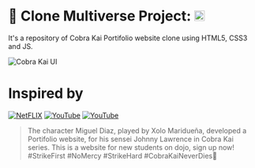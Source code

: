 # 🌌 Clone Multiverse Project: <img src="https://seeklogo.com/images/C/cobra-kai-logo-01BAA48FFD-seeklogo.com.png" height="21">
It's a repository of Cobra Kai Portifolio website clone using HTML5, CSS3 and JS. 

![Cobra Kai UI](https://user-images.githubusercontent.com/61624336/105786305-8d2aff00-5f5b-11eb-876f-80ead5b514f7.jpg)

# Inspired by
[![NetFLIX](https://img.shields.io/badge/-Netflix‍‍‍Series-000000?style=for-the-badge&logo=NetFlix&logoColor=E50914)](https://www.netflix.com/br/title/81002370)
[![YouTube](https://img.shields.io/badge/-YouTube-000?style=for-the-badge&logo=YouTube&logoColor=E50914)](https://www.youtube.com/watch?v=9z1nTwP2n0w)
[![YouTube](https://img.shields.io/badge/-YouTube-000?style=for-the-badge&logo=YouTube&logoColor=E50914)](https://www.youtube.com/watch?v=9z1nTwP2n0w)

> The character Miguel Diaz, played by Xolo Maridueña, developed a Portifolio website, for his sensei Johnny Lawrence in Cobra Kai series. This is a website for new students on dojo, sign up now! #StrikeFirst #NoMercy #StrikeHard #CobraKaiNeverDies🐍
